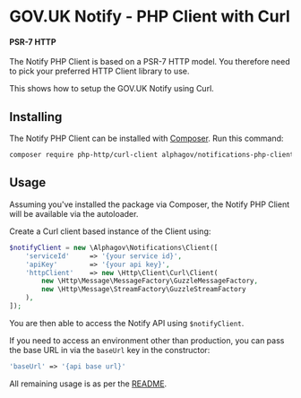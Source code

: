 # GOV.UK Notify - PHP Client with Curl

#### PSR-7 HTTP

The Notify PHP Client is based on a PSR-7 HTTP model. You therefore need to pick your preferred HTTP Client library to use.

This shows how to setup the GOV.UK Notify using Curl.

## Installing

The Notify PHP Client can be installed with [Composer](https://getcomposer.org/). Run this command:

```sh
composer require php-http/curl-client alphagov/notifications-php-client
```

## Usage

Assuming you've installed the package via Composer, the Notify PHP Client will be available via the autoloader.

Create a Curl client based instance of the Client using:

```php
$notifyClient = new \Alphagov\Notifications\Client([
    'serviceId'     => '{your service id}',
    'apiKey'        => '{your api key}',
    'httpClient'    => new \Http\Client\Curl\Client(
        new \Http\Message\MessageFactory\GuzzleMessageFactory,
        new \Http\Message\StreamFactory\GuzzleStreamFactory
    ),
]);
```

You are then able to access the Notify API using ``$notifyClient``.

If you need to access an environment other than production, you can pass the base URL in via the `baseUrl` key in the constructor:

```php
'baseUrl' => '{api base url}'
```

All remaining usage is as per the [README](../README.md).